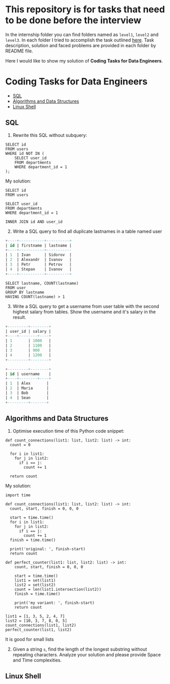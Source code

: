 # This repository is for tasks that need to be done before the interview
In the internship folder you can find folders named as `level1`, `level2` and `level3`. In each folder I tried to accomplish the task outlined [here](https://github.com/provectus/internship/tree/main/dataeng). Task description, solution and faced problems are provided in each folder by README file.

Here I would like to show my solution of __Coding Tasks for Data Engineers__.

# Coding Tasks for Data Engineers
* [SQL](#sql)
* [Algorithms and Data Structures](#algorithms-and-data-structures)
* [Linux Shell](#linux-shell)

## SQL
1. Rewrite this SQL without subquery:
```
SELECT id
FROM users
WHERE id NOT IN (
	SELECT user_id
	FROM departments
	WHERE department_id = 1
);
```
My solution:
```
SELECT id 
FROM users

SELECT user_id
FROM departments
WHERE department_id = 1

INNER JOIN id AND user_id
```
2. Write a SQL query to find all duplicate lastnames in a table named user
```sql
+----+-----------+----------+
| id | firstname | lastname |
+----+-----------+-----------
| 1  | Ivan      | Sidorov  |
| 2  | Alexandr  | Ivanov   |
| 3  | Petr      | Petrov   |
| 4  | Stepan    | Ivanov   |
+----+-----------+----------+
```
```
SELECT lastname, COUNT(lastname)
FROM user
GROUP BY lastname
HAVING COUNT(lastname) > 1
```
3. Write a SQL query to get a username from user table with the second highest salary from tables. Show the username and it's salary in the result.
```sql
+---------+--------+
| user_id | salary |
+----+--------+----+
| 1       | 1000   |
| 2       | 1100   |
| 3       | 900    |
| 4       | 1200   |
+---------+--------+
```
```sql
+---------+--------+
| id | username    |
+----+--------+----+
| 1  | Alex       |
| 2  | Maria      |
| 3  | Bob        |
| 4  | Sean       |
+---------+-------+
```

## Algorithms and Data Structures
1. Optimise execution time of this Python code snippet:
```
def count_connections(list1: list, list2: list) -> int:
  count = 0
  
  for i in list1:
    for j in list2:
      if i == j:
        count += 1
  
  return count
```
My solution:
```
import time

def count_connections(list1: list, list2: list) -> int:
  count, start, finish = 0, 0, 0
    
  start = time.time()
  for i in list1:
    for j in list2:
      if i == j:
        count += 1
  finish = time.time()
  
  print('original: ', finish-start) 
  return count

def perfect_counter(list1: list, list2: list) -> int:
    count, start, finish = 0, 0, 0
    
    start = time.time()
    list1 = set(list1)
    list2 = set(list2)
    count = len(list1.intersection(list2))
    finish = time.time()
    
    print('my variant: ', finish-start)
    return count
    
list1 = [1, 3, 5, 2, 4, 7]
list2 = [10, 3, 7, 8, 0, 5]
count_connections(list1, list2)
perfect_counter(list1, list2)   
```
It is good for small lists

2. Given a string `s`, find the length of the longest substring without repeating characters. Analyze your solution and please provide Space and Time complexities.
## Linux Shell
